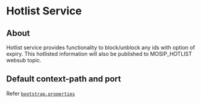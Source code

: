 # Hotlist Service

## About

Hotlist service provides functionality to block/unblock any ids with option of expiry. This hotlisted information will also be published to MOSIP_HOTLIST websub topic.

## Default context-path and port
Refer [`bootstrap.properties`](src/main/resources/bootstrap.properties)